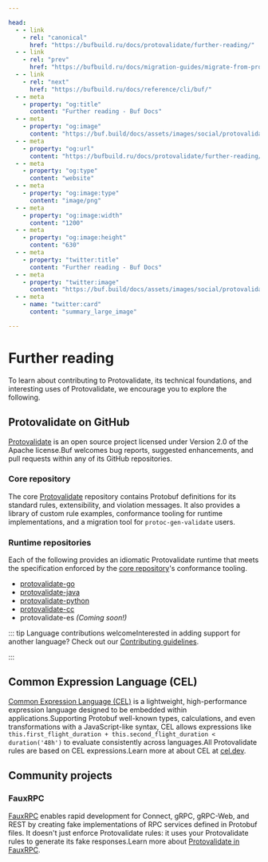 ```yaml
---

head:
  - - link
    - rel: "canonical"
      href: "https://bufbuild.ru/docs/protovalidate/further-reading/"
  - - link
    - rel: "prev"
      href: "https://bufbuild.ru/docs/migration-guides/migrate-from-protoc-gen-validate/"
  - - link
    - rel: "next"
      href: "https://bufbuild.ru/docs/reference/cli/buf/"
  - - meta
    - property: "og:title"
      content: "Further reading - Buf Docs"
  - - meta
    - property: "og:image"
      content: "https://buf.build/docs/assets/images/social/protovalidate/further-reading.png"
  - - meta
    - property: "og:url"
      content: "https://bufbuild.ru/docs/protovalidate/further-reading/"
  - - meta
    - property: "og:type"
      content: "website"
  - - meta
    - property: "og:image:type"
      content: "image/png"
  - - meta
    - property: "og:image:width"
      content: "1200"
  - - meta
    - property: "og:image:height"
      content: "630"
  - - meta
    - property: "twitter:title"
      content: "Further reading - Buf Docs"
  - - meta
    - property: "twitter:image"
      content: "https://buf.build/docs/assets/images/social/protovalidate/further-reading.png"
  - - meta
    - name: "twitter:card"
      content: "summary_large_image"

---
```


# Further reading

To learn about contributing to Protovalidate, its technical foundations, and interesting uses of Protovalidate, we encourage you to explore the following.

## Protovalidate on GitHub

[Protovalidate](https://github.com/bufbuild/protovalidate/) is an open source project licensed under Version 2.0 of the Apache license.Buf welcomes bug reports, suggested enhancements, and pull requests within any of its GitHub repositories.

### Core repository

The core [Protovalidate](https://github.com/bufbuild/protovalidate/) repository contains Protobuf definitions for its standard rules, extensibility, and violation messages. It also provides a library of custom rule examples, conformance tooling for runtime implementations, and a migration tool for `protoc-gen-validate` users.

### Runtime repositories

Each of the following provides an idiomatic Protovalidate runtime that meets the specification enforced by the [core repository](https://github.com/bufbuild/protovalidate/)'s conformance tooling.

- [protovalidate-go](https://github.com/bufbuild/protovalidate-go/)
- [protovalidate-java](https://github.com/bufbuild/protovalidate-java/)
- [protovalidate-python](https://github.com/bufbuild/protovalidate-python/)
- [protovalidate-cc](https://github.com/bufbuild/protovalidate-cc/)
- protovalidate-es _(Coming soon!)_

::: tip Language contributions welcomeInterested in adding support for another language? Check out our [Contributing guidelines](https://github.com/bufbuild/protovalidate/blob/main/.github/CONTRIBUTING.md).

:::

## Common Expression Language (CEL)

[Common Expression Language (CEL)](https://cel.dev/) is a lightweight, high-performance expression language designed to be embedded within applications.Supporting Protobuf well-known types, calculations, and even transformations with a JavaScript-like syntax, CEL allows expressions like `this.first_flight_duration + this.second_flight_duration < duration('48h')` to evaluate consistently across languages.All Protovalidate rules are based on CEL expressions.Learn more at about CEL at [cel.dev](https://cel.dev/).

## Community projects

### FauxRPC

[FauxRPC](https://fauxrpc.com/) enables rapid development for Connect, gRPC, gRPC-Web, and REST by creating fake implementations of RPC services defined in Protobuf files. It doesn't just enforce Protovalidate rules: it uses your Protovalidate rules to generate its fake responses.Learn more about [Protovalidate in FauxRPC](https://fauxrpc.com/docs/protovalidate/).
